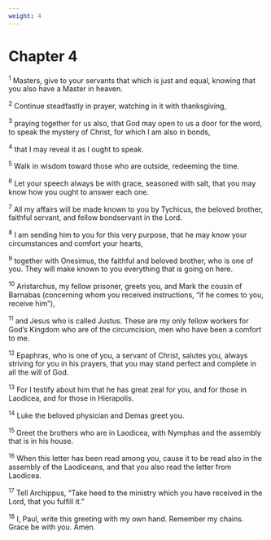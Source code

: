 ```yaml
---
weight: 4
---
```


# Chapter 4

<sup>1</sup> Masters, give to your servants that which is just and equal, knowing that you also have a Master in heaven. 

<sup>2</sup> Continue steadfastly in prayer, watching in it with thanksgiving, 

<sup>3</sup> praying together for us also, that God may open to us a door for the word, to speak the mystery of Christ, for which I am also in bonds, 

<sup>4</sup> that I may reveal it as I ought to speak. 

<sup>5</sup> Walk in wisdom toward those who are outside, redeeming the time. 

<sup>6</sup> Let your speech always be with grace, seasoned with salt, that you may know how you ought to answer each one. 

<sup>7</sup> All my affairs will be made known to you by Tychicus, the beloved brother, faithful servant, and fellow bondservant in the Lord. 

<sup>8</sup> I am sending him to you for this very purpose, that he may know your circumstances and comfort your hearts, 

<sup>9</sup> together with Onesimus, the faithful and beloved brother, who is one of you. They will make known to you everything that is going on here. 

<sup>10</sup> Aristarchus, my fellow prisoner, greets you, and Mark the cousin of Barnabas (concerning whom you received instructions, “if he comes to you, receive him”), 

<sup>11</sup> and Jesus who is called Justus. These are my only fellow workers for God’s Kingdom who are of the circumcision, men who have been a comfort to me. 

<sup>12</sup> Epaphras, who is one of you, a servant of Christ, salutes you, always striving for you in his prayers, that you may stand perfect and complete in all the will of God. 

<sup>13</sup> For I testify about him that he has great zeal for you, and for those in Laodicea, and for those in Hierapolis. 

<sup>14</sup> Luke the beloved physician and Demas greet you. 

<sup>15</sup> Greet the brothers who are in Laodicea, with Nymphas and the assembly that is in his house. 

<sup>16</sup> When this letter has been read among you, cause it to be read also in the assembly of the Laodiceans, and that you also read the letter from Laodicea. 

<sup>17</sup> Tell Archippus, “Take heed to the ministry which you have received in the Lord, that you fulfill it.” 

<sup>18</sup> I, Paul, write this greeting with my own hand. Remember my chains. Grace be with you. Amen. 

